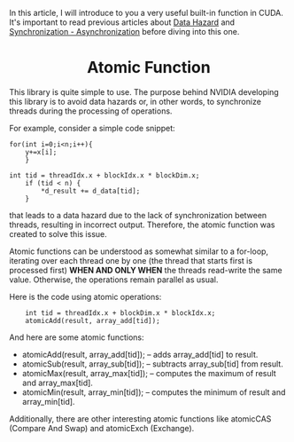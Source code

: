 

In this article, I will introduce to you a very useful built-in function in CUDA. It's important to read previous articles about [Data Hazard]() and [Synchronization - Asynchronization]() before diving into this one.


<p align="center">
 <h1 align="center"> Atomic Function </h1>
</p>

This library is quite simple to use. The purpose behind NVIDIA developing this library is to avoid data hazards or, in other words, to synchronize threads during the processing of operations.

For example, consider a simple code snippet:

```
for(int i=0;i<n;i++){
    y+=x[i];
    }
```

```
int tid = threadIdx.x + blockIdx.x * blockDim.x;
    if (tid < n) {
        *d_result += d_data[tid]; 
    }
```

that leads to a data hazard due to the lack of synchronization between threads, resulting in incorrect output. Therefore, the atomic function was created to solve this issue.

Atomic functions can be understood as somewhat similar to a for-loop, iterating over each thread one by one (the thread that starts first is processed first) **WHEN AND ONLY WHEN** the threads read-write the same value. Otherwise, the operations remain parallel as usual.

Here is the code using atomic operations:

```
    int tid = threadIdx.x + blockDim.x * blockIdx.x;
    atomicAdd(result, array_add[tid]);
```

And here are some atomic functions:

- atomicAdd(result, array_add[tid]); – adds array_add[tid] to result.
- atomicSub(result, array_sub[tid]); – subtracts array_sub[tid] from result.
- atomicMax(result, array_max[tid]); – computes the maximum of result and array_max[tid].
- atomicMin(result, array_min[tid]); – computes the minimum of result and array_min[tid].
  
Additionally, there are other interesting atomic functions like atomicCAS (Compare And Swap) and atomicExch (Exchange).





